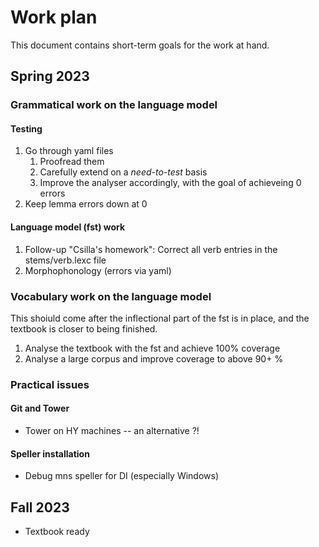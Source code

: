 Work plan
=========
This document contains short-term goals for the work at hand.


## Spring 2023

### Grammatical work on the language model

#### Testing
1. Go through yaml files 
	1. Proofread them
	2. Carefully extend on a *need-to-test* basis
	2. Improve the analyser accordingly, with the goal of achieveing 0 errors
2. Keep lemma errors down at 0

#### Language model (fst) work
1. Follow-up "Csilla's homework": Correct all verb entries in the stems/verb.lexc file
2. Morphophonology (errors via yaml)

### Vocabulary work on the language model
This shoiuld come after the inflectional part of the fst is in place, and the textbook is closer to being finished.

1. Analyse the textbook with the fst and achieve 100% coverage
2. Analyse a large corpus and improve coverage to above 90+ %

### Practical issues

#### Git and Tower
- Tower on HY machines -- an alternative ?!

#### Speller installation 
- Debug mns speller for DI (especially Windows) 

## Fall 2023

- Textbook ready